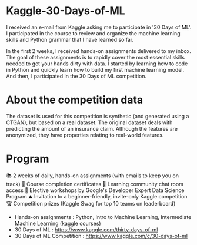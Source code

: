 # Kaggle-30-Days-of-ML

I received an e-mail from Kaggle asking me to participate in '30 Days of ML'.
I participated in the course to review and organize the machine learning skills and Python grammar that I have learned so far.


In the first 2 weeks, I received hands-on assignments delivered to my inbox. The goal of these assignments is to rapidly cover the most essential skills needed to get your hands dirty with data. I started by learning how to code in Python and quickly learn how to build my first machine learning model. And then, I participated in the 30 Days of ML competition.

# About the competition data

The dataset is used for this competition is synthetic (and generated using a CTGAN), but based on a real dataset. The original dataset deals with predicting the amount of an insurance claim. Although the features are anonymized, they have properties relating to real-world features.

# Program

📚 2 weeks of daily, hands-on assignments (with emails to keep you on track)	📃 Course completion certificates	💬 Learning community chat room access
🎥 Elective workshops by Google's Developer Expert Data Science Program	⛰️ Invitation to a beginner-friendly, invite-only Kaggle competition	🏆 Competition prizes (Kaggle Swag for top 10 teams on leaderboard)

- Hands-on assignments : Python, Intro to Machine Learning, Intermediate Machine Learning (kaggle courses)
- 30 Days of ML : https://www.kaggle.com/thirty-days-of-ml
- 30 Days of ML Competition : https://www.kaggle.com/c/30-days-of-ml
